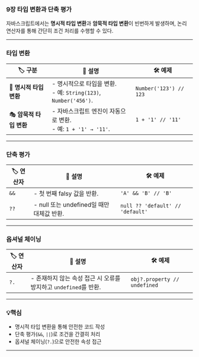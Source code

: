 ### **9장 타입 변환과 단축 평가**

자바스크립트에서는 **명시적 타입 변환**과 **암묵적 타입 변환**이 빈번하게 발생하며, 논리 연산자를 통해 간단히 조건 처리를 수행할 수 있다.

---

### **타입 변환**

| 🏷️ **구분** | 📜 **설명** | 🛠️ **예제** |
| --- | --- | --- |
| 🔄 **명시적 타입 변환** | - 명시적으로 타입을 변환.<br>- 예: `String(123)`, `Number('456')`. | `Number('123') // 123` |
| 🎭 **암묵적 타입 변환** | - 자바스크립트 엔진이 자동으로 변환.<br>- 예: `1 + '1' → '11'`. | `1 + '1' // '11'` |

---

### **단축 평가**

| 🏷️ **연산자** | 📜 **설명** | 🛠️ **예제** |
| --- | --- | --- |
| `&&` | - 첫 번째 falsy 값을 반환. | `'A' && 'B' // 'B'` |
| `??` | - null 또는 undefined일 때만 대체값 반환. | `null ?? 'default' // 'default'` |

---

### **옵셔널 체이닝**

| 🏷️ **연산자** | 📜 **설명** | 🛠️ **예제** |
| --- | --- | --- |
| `?.` | - 존재하지 않는 속성 접근 시 오류를 방지하고 `undefined`를 반환. | `obj?.property // undefined` |

---

### 💡핵심

- 명시적 타입 변환을 통해 안전한 코드 작성
- 단축 평가(`&&`, `||`)로 조건을 간결히 처리
- 옵셔널 체이닝(`?.`)으로 안전한 속성 접근

---
